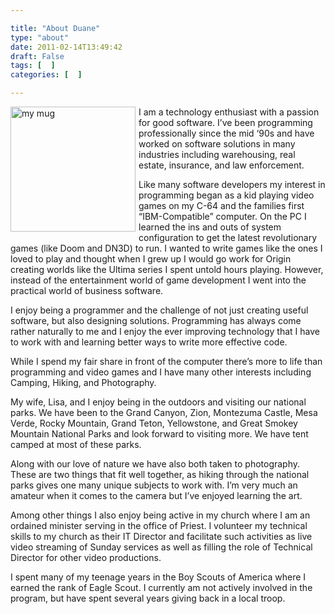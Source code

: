 ```yaml
---

title: "About Duane"
type: "about"
date: 2011-02-14T13:49:42
draft: False
tags: [  ]
categories: [  ]

---
```


<div><img style="margin-bottom: 5px; height: 200px; float: left; margin-right: 5px" alt="my mug" src="/blog/image.axd?picture=2011%2f2%2ffaceofduane.jpg" />     <p>I am a technology enthusiast with a passion for good software. I’ve been programming professionally since the mid ‘90s and have worked on software solutions in many industries including warehousing, real estate, insurance, and law enforcement.</p>    <p>Like many software developers my interest in programming began as a kid playing video games on my C-64 and the families first “IBM-Compatible” computer. On the PC I learned the ins and outs of system configuration to get the latest revolutionary games (like Doom and DN3D) to run. I wanted to write games like the ones I loved to play and thought when I grew up I would go work for Origin creating worlds like the Ultima series I spent untold hours playing. However, instead of the entertainment world of game development I went into the practical world of business software. </p>    <p>I enjoy being a programmer and the challenge of not just creating useful software, but also designing solutions. Programming has always come rather naturally to me and I enjoy the ever improving technology that I have to work with and learning better ways to write more effective code.</p>    <p>While I spend my fair share in front of the computer there’s more to life than programming and video games and I have many other interests including Camping, Hiking, and Photography.</p>    <p>My wife, Lisa, and I enjoy being in the outdoors and visiting our national parks. We have been to the Grand Canyon, Zion, Montezuma Castle, Mesa Verde, Rocky Mountain, Grand Teton, Yellowstone, and Great Smokey Mountain National Parks and look forward to visiting more. We have tent camped at most of these parks. </p>    <p>Along with our love of nature we have also both taken to photography. These are two things that fit well together, as hiking through the national parks gives one many unique subjects to work with. I’m very much an amateur when it comes to the camera but I’ve enjoyed learning the art.</p>    <p>Among other things I also enjoy being active in my church where I am an ordained minister serving in the office of Priest. I volunteer my technical skills to my church as their IT Director and facilitate such activities as live video streaming of Sunday services as well as filling the role of Technical Director for other video productions.</p>    <p>I spent many of my teenage years in the Boy Scouts of America where I earned the rank of Eagle Scout. I currently am not actively involved in the program, but have spent several years giving back in a local troop.</p> </div>

